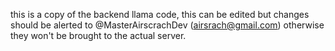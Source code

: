 this is a copy of the backend llama code, this can be edited but changes should be alerted to @MasterAirscrachDev (airsrach@gmail.com) otherwise they won't be brought to the actual server.